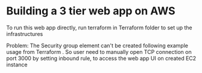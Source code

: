 # Building a 3 tier web app on AWS

To run this web app directly, run terraform in Terraform folder to set up the infrastructures

Problem: The Security group element can't be created following example usage from Terraform . So user need to manually open TCP connection on port 3000 by setting inbound rule, to access the web app UI on created EC2 instance
